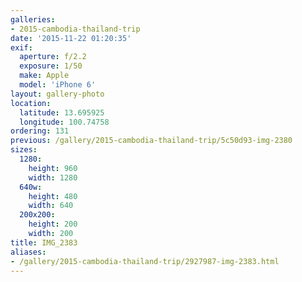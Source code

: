 ```yaml
---
galleries:
- 2015-cambodia-thailand-trip
date: '2015-11-22 01:20:35'
exif:
  aperture: f/2.2
  exposure: 1/50
  make: Apple
  model: 'iPhone 6'
layout: gallery-photo
location:
  latitude: 13.695925
  longitude: 100.74758
ordering: 131
previous: /gallery/2015-cambodia-thailand-trip/5c50d93-img-2380
sizes:
  1280:
    height: 960
    width: 1280
  640w:
    height: 480
    width: 640
  200x200:
    height: 200
    width: 200
title: IMG_2383
aliases:
- /gallery/2015-cambodia-thailand-trip/2927987-img-2383.html
---
```

